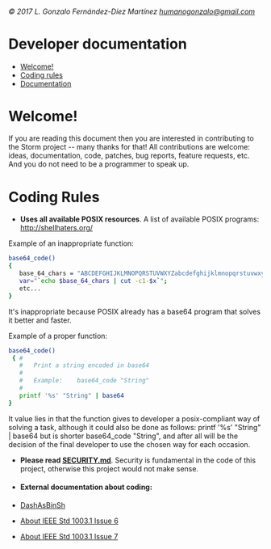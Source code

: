 ###### © 2017 L. Gonzalo Fernández-Díez Martínez <humanogonzalo@gmail.com>

# Developer documentation

* <a href="#welcome">Welcome!</a>
* <a href="#coding-rules">Coding rules</a>
* <a href="#documentation">Documentation</a>

<a name="welcome"></a>

# Welcome!

If you are reading this document then you are interested in contributing to the Storm project -- many thanks for that!
All contributions are welcome: ideas, documentation, code, patches, bug reports, feature requests, etc.  And you do not
need to be a programmer to speak up.

<a name="coding-rules"></a>

# Coding Rules

* **Uses all available POSIX resources**. A list of available POSIX programs: http://shellhaters.org/
 
 Example of an inappropriate function:
 ```sh
 base64_code()
 {
 	base_64_chars = "ABCDEFGHIJKLMNOPQRSTUVWXYZabcdefghijklmnopqrstuvwxyz0123456789+/"
 	var="`echo $base_64_chars | cut -c1-$x`";
 	etc...
 }
 ```
 It's inappropriate because POSIX already has a base64 program that solves it better and faster.
 
 Example of a proper function:
 ```sh
 base64_code()
  { #
    #	Print a string encoded in base64
    #
    #	Example:	base64_code "String"
    # 
 	printf '%s' "String" | base64
 }
 ```
 It value lies in that the function gives to developer a posix-compliant way of solving 
 a task, although it could also be done as follows:
 printf '%s' "String" | base64
 but is shorter base64_code "String", and after all will be the decision of the final developer to use the chosen way 
 for each occasion.
 
* **Please read [SECURITY.md](https://github.com/gonzalofdz/lispo/blob/master/.github/SECURITY.md)**. Security is fundamental in the code of this project, otherwise this project would not make sense.
 
 <a name="documentation"></a>
 
* #### External documentation about coding:

 * [DashAsBinSh](https://wiki.ubuntu.com/DashAsBinSh)
 * [About IEEE Std 1003.1 Issue 6](http://pubs.opengroup.org/onlinepubs/009695399/utilities/contents.html)
 * [About IEEE Std 1003.1 Issue 7](http://pubs.opengroup.org/onlinepubs/9699919799/)

